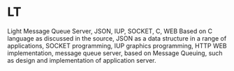 # LT
Light Message Queue Server,  JSON,  IUP, SOCKET, C, WEB 
Based on C language as discussed in the source, JSON as a data structure in a range of applications, 
SOCKET programming, IUP graphics programming, HTTP WEB implementation, message queue server, 
based on Message Queuing, such as design and implementation of application server.
